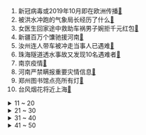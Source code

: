 1. 新冠病毒或2019年10月即在欧洲传播[:link:](https://s.weibo.com/weibo?q=%23新冠病毒或2019年10月即在欧洲传播%23&Refer=top)
2. 被洪水冲跑的气象局长经历了什么[:link:](https://s.weibo.com/weibo?q=%23被洪水冲跑的气象局长经历了什么%23&Refer=top)
3. 女医生回家途中救助车祸男子婉拒千元红包[:link:](https://s.weibo.com/weibo?q=%23女医生回家途中救助车祸男子婉拒千元红包%23&Refer=top)
4. 新疆百万个馕驰援河南[:link:](https://s.weibo.com/weibo?q=%23新疆百万个馕驰援河南%23&Refer=top)
5. 汝州连人带车被冲走当事人已遇难[:link:](https://s.weibo.com/weibo?q=%23汝州连人带车被冲走当事人已遇难%23&Refer=top)
6. 珠海隧道透水事故又发现10名遇难者[:link:](https://s.weibo.com/weibo?q=%23珠海隧道透水事故又发现10名遇难者%23&Refer=top)
7. 南京疫情[:link:](https://s.weibo.com/weibo?q=%23南京疫情%23&Refer=top)
8. 河南严禁瞒报重要灾情信息[:link:](https://s.weibo.com/weibo?q=%23河南严禁瞒报重要灾情信息%23&Refer=top)
9. 郑州图书馆点亮所有灯[:link:](https://s.weibo.com/weibo?q=%23郑州图书馆点亮所有灯%23&Refer=top)
10. 台风烟花将近上海[:link:](https://s.weibo.com/weibo?q=%23台风烟花将近上海%23&Refer=top)
<details>
<summary>11 ~ 20</summary>

11. 郑东新区一小区洪水逼近1.6米[:link:](https://s.weibo.com/weibo?q=%23郑东新区一小区洪水逼近1.6米%23&Refer=top)
12. 直击暴雨后的郑州[:link:](https://s.weibo.com/weibo?q=%23直击暴雨后的郑州%23&Refer=top)
13. 河南人民的朋友圈温暖治愈[:link:](https://s.weibo.com/weibo?q=%23河南人民的朋友圈温暖治愈%23&Refer=top)
14. 9位河南暴雨亲历者讲述[:link:](https://s.weibo.com/weibo?q=%239位河南暴雨亲历者讲述%23&Refer=top)
15. 增肥20斤救母女孩进入隔离舱[:link:](https://s.weibo.com/weibo?q=%23增肥20斤救母女孩进入隔离舱%23&Refer=top)
16. 张桂梅说是党员就要关键时站得出来[:link:](https://s.weibo.com/weibo?q=%23张桂梅说是党员就要关键时站得出来%23&Refer=top)
17. 郑州小卖部大爷为居民免费供电[:link:](https://s.weibo.com/weibo?q=%23郑州小卖部大爷为居民免费供电%23&Refer=top)
18. 这就是中国人的团结[:link:](https://s.weibo.com/weibo?q=%23这就是中国人的团结%23&Refer=top)
19. 新乡市2小时降雨量超过郑州[:link:](https://s.weibo.com/weibo?q=%23新乡市2小时降雨量超过郑州%23&Refer=top)
20. 石家庄暴雨[:link:](https://s.weibo.com/weibo?q=%23石家庄暴雨%23&Refer=top)
</details>
<details>
<summary>21 ~ 30</summary>

21. 新乡未来3小时仍有阶段性大到暴雨[:link:](https://s.weibo.com/weibo?q=%23新乡未来3小时仍有阶段性大到暴雨%23&Refer=top)
22. 美国常务副国务卿将访华[:link:](https://s.weibo.com/weibo?q=%23美国常务副国务卿将访华%23&Refer=top)
23. 晋江崩了[:link:](https://s.weibo.com/weibo?q=%23晋江崩了%23&Refer=top)
24. 中央气象台发布暴雨黄色预警[:link:](https://s.weibo.com/weibo?q=%23中央气象台发布暴雨黄色预警%23&Refer=top)
25. 清华大学发往河南的录取通知书暂缓邮寄[:link:](https://s.weibo.com/weibo?q=%23清华大学发往河南的录取通知书暂缓邮寄%23&Refer=top)
26. 河南人民不会忘记[:link:](https://s.weibo.com/weibo?q=%23河南人民不会忘记%23&Refer=top)
27. 一家三口的救命恩人找到了[:link:](https://s.weibo.com/weibo?q=%23一家三口的救命恩人找到了%23&Refer=top)
28. 湘雅医院误切患者甲状腺遭索赔53万[:link:](https://s.weibo.com/weibo?q=%23湘雅医院误切患者甲状腺遭索赔53万%23&Refer=top)
29. 鹤壁暴雨[:link:](https://s.weibo.com/weibo?q=%23鹤壁暴雨%23&Refer=top)
30. 王思聪 朋友圈[:link:](https://s.weibo.com/weibo?q=%23王思聪%20朋友圈%23&Refer=top)
</details>
<details>
<summary>31 ~ 40</summary>

31. 罗永浩解释捐款100万元[:link:](https://s.weibo.com/weibo?q=%23罗永浩解释捐款100万元%23&Refer=top)
32. 王一博随韩红爱心基金会驰援河南[:link:](https://s.weibo.com/weibo?q=%23王一博随韩红爱心基金会驰援河南%23&Refer=top)
33. 新乡暴雨[:link:](https://s.weibo.com/weibo?q=%23新乡暴雨%23&Refer=top)
34. 河南特大暴雨原因[:link:](https://s.weibo.com/weibo?q=%23河南特大暴雨原因%23&Refer=top)
35. 特斯拉或再次接受比特币支付[:link:](https://s.weibo.com/weibo?q=%23特斯拉或再次接受比特币支付%23&Refer=top)
36. 翼龙无人机五小时滞空提供网络[:link:](https://s.weibo.com/weibo?q=%23翼龙无人机五小时滞空提供网络%23&Refer=top)
37. 台风[:link:](https://s.weibo.com/weibo?q=%23台风%23&Refer=top)
38. 郑州市临时取水点信息[:link:](https://s.weibo.com/weibo?q=%23郑州市临时取水点信息%23&Refer=top)
39. 美国公布奥运开幕式旗手[:link:](https://s.weibo.com/weibo?q=%23美国公布奥运开幕式旗手%23&Refer=top)
40. 安阳降雨仍在继续内涝严重[:link:](https://s.weibo.com/weibo?q=%23安阳降雨仍在继续内涝严重%23&Refer=top)
</details>
<details>
<summary>41 ~ 50</summary>

41. k31列车滞留旅客全部撤离[:link:](https://s.weibo.com/weibo?q=%23k31列车滞留旅客全部撤离%23&Refer=top)
42. 邯郸暴雨[:link:](https://s.weibo.com/weibo?q=%23邯郸暴雨%23&Refer=top)
43. 中国的黄金玉米带到底有多美[:link:](https://s.weibo.com/weibo?q=%23中国的黄金玉米带到底有多美%23&Refer=top)
44. 河北连发三个红色预警[:link:](https://s.weibo.com/weibo?q=%23河北连发三个红色预警%23&Refer=top)
45. 林州暴雨[:link:](https://s.weibo.com/weibo?q=%23林州暴雨%23&Refer=top)
46. 安阳暴雨互助[:link:](https://s.weibo.com/weibo?q=%23安阳暴雨互助%23&Refer=top)
47. 安阳鹤壁新乡3小时内降水持续[:link:](https://s.weibo.com/weibo?q=%23安阳鹤壁新乡3小时内降水持续%23&Refer=top)
48. 中国现存KTV企业不及七年前一半[:link:](https://s.weibo.com/weibo?q=%23中国现存KTV企业不及七年前一半%23&Refer=top)
49. angelababy捐款50万元驰援河南[:link:](https://s.weibo.com/weibo?q=%23angelababy捐款50万元驰援河南%23&Refer=top)
50. 成都暴雨[:link:](https://s.weibo.com/weibo?q=%23成都暴雨%23&Refer=top)
</details>